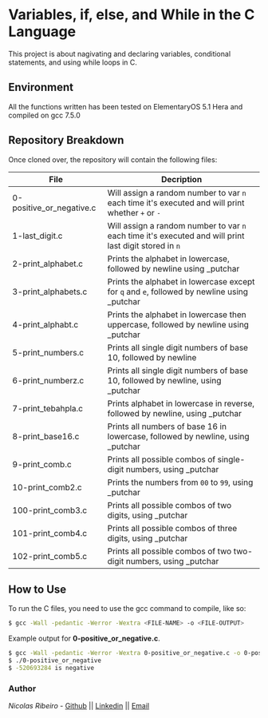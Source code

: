 # Variables, if, else, and While in the C Language

This project is about nagivating and declaring variables, conditional statements, and using while loops in C.
## Environment
All the functions written has been tested on ElementaryOS 5.1 Hera and compiled on gcc 7.5.0

## Repository Breakdown
Once cloned over, the repository will contain the following files:

|   **File**    |  **Decription**                       |
|---------------|---------------------------------------|
| 0-positive_or_negative.c | Will assign a random number to var `n` each time it's executed and will print whether `+` or `-` |
| 1-last_digit.c      | Will assign a random number to var `n` each time it's executed and will print last digit stored in `n` |
| 2-print_alphabet.c     | Prints the alphabet in lowercase, followed by newline using _putchar |
| 3-print_alphabets.c | Prints the alphabet in lowercase except for `q` and `e`, followed by newline using _putchar |
| 4-print_alphabt.c | Prints the alphabet in lowercase then uppercase, followed by newline using _putchar |
| 5-print_numbers.c | Prints all single digit numbers of base 10, followed by newline |
| 6-print_numberz.c | Prints all single digit numbers of base 10, followed by newline, using _putchar |
| 7-print_tebahpla.c     | Prints alphabet in lowercase in reverse, followed by newline, using _putchar |
| 8-print_base16.c | Prints all numbers of base 16 in lowercase, followed by newline, using _putchar |
| 9-print_comb.c | Prints all possible combos of single-digit numbers, using _putchar|
| 10-print_comb2.c | Prints the numbers from `00` to `99`, using _putchar |
| 100-print_comb3.c | Prints all possible combos of two digits, using _putchar |
| 101-print_comb4.c | Prints all possible combos of three digits, using _putchar |
| 102-print_comb5.c | Prints all possible combos of two two-digit numbers, using _putchar |

## How to Use
To run the C files, you need to use the gcc command to compile, like so:
```bash
$ gcc -Wall -pedantic -Werror -Wextra <FILE-NAME> -o <FILE-OUTPUT>
```
Example output for **0-positive_or_negative.c**.
```bash
$ gcc -Wall -pedantic -Werror -Wextra 0-positive_or_negative.c -o 0-positive_or_negative
$ ./0-positive_or_negative 
$ -520693284 is negative
```

### Author
*Nicolas Ribeiro* - [Github](https://github.com/nikolasribeiro) || [Linkedin](https://www.linkedin.com/in/nicolas-sebastian-ribeiro/) || [Email](nikolas.sebastian.ribeiro@gmail.com)

